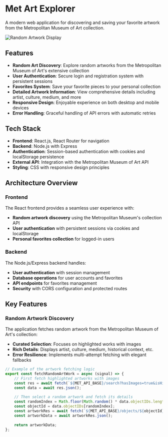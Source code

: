 # Met Art Explorer

A modern web application for discovering and saving your favorite artwork from the Metropolitan Museum of Art collection.

![Random Artwork Display](./images/artDisplay.png)

## Features

- **Random Art Discovery**: Explore random artworks from the Metropolitan Museum of Art's extensive collection
- **User Authentication**: Secure login and registration system with persistent sessions
- **Favorites System**: Save your favorite pieces to your personal collection
- **Detailed Artwork Information**: View comprehensive details including artist, culture, medium, and more
- **Responsive Design**: Enjoyable experience on both desktop and mobile devices
- **Error Handling**: Graceful handling of API errors with automatic retries

## Tech Stack

- **Frontend**: React.js, React Router for navigation
- **Backend**: Node.js with Express
- **Authentication**: Session-based authentication with cookies and localStorage persistence
- **External API**: Integration with the Metropolitan Museum of Art API
- **Styling**: CSS with responsive design principles

## Architecture Overview

### Frontend
The React frontend provides a seamless user experience with:
- **Random artwork discovery** using the Metropolitan Museum's collection API
- **User authentication** with persistent sessions via cookies and localStorage
- **Personal favorites collection** for logged-in users

### Backend
The Node.js/Express backend handles:
- **User authentication** with session management
- **Database operations** for user accounts and favorites
- **API endpoints** for favorites management
- **Security** with CORS configuration and protected routes

## Key Features

### Random Artwork Discovery
The application fetches random artwork from the Metropolitan Museum of Art's collection:
- **Curated Selection**: Focuses on highlighted works with images
- **Rich Details**: Displays artist, culture, medium, historical context, etc.
- **Error Resilience**: Implements multi-attempt fetching with elegant fallbacks

```javascript
// Example of the artwork fetching logic
export const fetchRandomArtWork = async (signal) => {
    // First fetch highlighted artworks with images
    const res = await fetch(`${MET_API_BASE}/search?hasImages=true&isHighlight=true&q=*`, { signal });
    const data = await res.json();
    
    // Then select a random artwork and fetch its details
    const randomIndex = Math.floor(Math.random() * data.objectIDs.length);
    const objectId = data.objectIDs[randomIndex];
    const artworkRes = await fetch(`${MET_API_BASE}/objects/${objectId}`, { signal });
    const artworkData = await artworkRes.json();
    
    return artworkData;
};